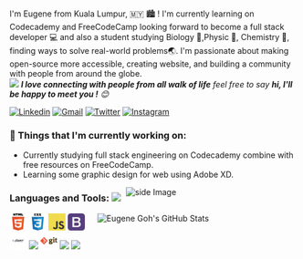 <!--Introduction -->
I'm Eugene from Kuala Lumpur, :malaysia: :cityscape: ! I'm currently learning on Codecademy and FreeCodeCamp looking forward to become a full stack developer 💻 and also a student studying Biology :dna:,Physic :rocket:, Chemistry :test_tube:, finding ways to solve real-world problems🌏. I'm passionate about making open-source more accessible, creating website, and building a community with people from around the globe.
<br>
<img src="https://media.giphy.com/media/LnQjpWaON8nhr21vNW/giphy.gif" width="40"> <em><b>I love connecting with people from all walk of life</b> feel free to say <b>hi, I'll be happy to meet you !</b> :blush:</em>

<!-- Your Badges -->
[![Linkedin](https://img.shields.io/badge/-EugeneGoh-blue?style=flat&logo=Linkedin&logoColor=white)](https://www.linkedin.com/in/eugene-goh-5236241a9/)
[![Gmail](https://img.shields.io/badge/-EugeneGoh-c14438?style=flat&logo=Gmail&logoColor=white)](mailto:gzkgt11@gmail.com)
[![Twitter](https://img.shields.io/badge/-TWITTER-informational?style=flat-square&logo=twitter&logoColor=white&color=blue)](https://twitter.com/Eugene__Goh)
[![Instagram](https://img.shields.io/badge/-eugenegoh__-informational?style=flat-square&logo=instagram&logoColor=white&color=orange)](https://www.instagram.com/eugenegoh___/)

### 💼  Things that I'm currently working on: 
* Currently studying full stack engineering on Codecademy combine with free resources on FreeCodeCamp. 
* Learning some graphic design for web using Adobe XD.

<!-- gif Image -->
<img src="https://github.com/JoykishanSharma/JoykishanSharma/blob/master/life_balance.gif" alt="side Image" align="right" width="300" height="auto" />

### Languages and Tools: <img src="https://media.giphy.com/media/WUlplcMpOCEmTGBtBW/giphy.gif" width="30">
<p> <!-- GitHub README Stats -->
  <a href="https://gitstats.me/EugeneGohh">
    <img width="350" height="auto" align="right" alt="Eugene Goh's GitHub Stats" 
         src="https://github-readme-stats.vercel.app/api?username=eugenegohh&show_icons=true&theme=algolia&count_private=true&include_all_commits=true" />
   <!-- <img width="30%" height="auto" align="right" alt="Eugene Goh's github stats" 
NOTE: Top languages does not indicate my skill level or something like that, it's a github metric of which languages i have the most code on github. -->
  </a>
  
 <!-- icons -->
<code><a href = "https://developer.mozilla.org/en-US/docs/Web/Guide/HTML/HTML5"><img height="30" src="https://raw.githubusercontent.com/github/explore/80688e429a7d4ef2fca1e82350fe8e3517d3494d/topics/html/html.png"></a></code>
<code><a href = "https://developer.mozilla.org/en-US/docs/Archive/CSS3"><img height="30" src="https://raw.githubusercontent.com/github/explore/80688e429a7d4ef2fca1e82350fe8e3517d3494d/topics/css/css.png"></a></code>
<code><a href = "https://developer.mozilla.org/en-US/docs/Web/JavaScript"><img height="30" src="https://raw.githubusercontent.com/github/explore/80688e429a7d4ef2fca1e82350fe8e3517d3494d/topics/javascript/javascript.png"></a></code>
<code><a href = "https://getbootstrap.com/"><img height="30" src="https://raw.githubusercontent.com/github/explore/80688e429a7d4ef2fca1e82350fe8e3517d3494d/topics/bootstrap/bootstrap.png"></a></code> 
<code><a href = "https://jquery.com/"><img height="30" src="https://raw.githubusercontent.com/github/explore/80688e429a7d4ef2fca1e82350fe8e3517d3494d/topics/jquery/jquery.png"></a></code> 
<code><a href = "https://code.visualstudio.com/"><img height="30" src="https://upload.wikimedia.org/wikipedia/commons/thumb/9/9a/Visual_Studio_Code_1.35_icon.svg/1200px-Visual_Studio_Code_1.35_icon.svg.png"></a></code>
<code><a href = "https://git-scm.com/"><img height="30" src="https://raw.githubusercontent.com/github/explore/80688e429a7d4ef2fca1e82350fe8e3517d3494d/topics/git/git.png"></a></code>
<code><a href = "https://www.adobe.com/in/products/illustrator.html"><img height="30" src="https://upload.wikimedia.org/wikipedia/commons/thumb/f/fb/Adobe_Illustrator_CC_icon.svg/616px-Adobe_Illustrator_CC_icon.svg.png"></a></code>
<code><a href = "https://www.adobe.com/sea/products/xd.html"><img height="30"
src="https://upload.wikimedia.org/wikipedia/commons/thumb/c/c2/Adobe_XD_CC_icon.svg/1200px-Adobe_XD_CC_icon.svg.png"></a>
</code>
    </p>
<!--
**EugeneGohh/EugeneGohh** is a ✨ _special_ ✨ repository because its `README.md` (this file) appears on your GitHub profile. -->
